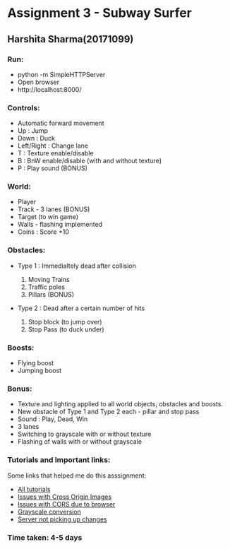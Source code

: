 Assignment 3 - Subway Surfer
=============

## Harshita Sharma(20171099)

### Run:

- python -m SimpleHTTPServer
- Open browser
- http://localhost:8000/

### Controls:

- Automatic forward movement
- Up : Jump
- Down : Duck
- Left/Right : Change lane
- T : Texture enable/disable
- B : BnW enable/disable (with and without texture) 
- P : Play sound (BONUS)

### World:

- Player
- Track - 3 lanes (BONUS)
- Target (to win game)
- Walls - flashing implemented
- Coins : Score +10

### Obstacles:

- Type 1 : Immedialtely dead after collision
    1. Moving Trains
    2. Traffic poles
    3. Pillars (BONUS)
    
- Type 2 : Dead after a certain number of hits
    1. Stop block (to jump over)
    2. Stop Pass (to duck under)
    
### Boosts:

- Flying boost
- Jumping boost

### Bonus:

- Texture and lighting applied to all world objects, obstacles and boosts.
- New obstacle of Type 1 and Type 2 each - pillar and stop pass
- Sound : Play, Dead, Win
- 3 lanes
- Switching to grayscale with or without texture
- Flashing of walls with or without grayscale

### Tutorials and Important links:
Some links that helped me do this asssignment:
- [All tutorials](https://developer.mozilla.org/en-US/docs/Web/API/WebGL_API/Tutorial/Getting_started_with_WebGL)
- [Issues with Cross Origin Images](https://webglfundamentals.org/webgl/lessons/webgl-cors-permission.html#toc)
- [Issues with CORS due to browser](https://superuser.com/questions/878025/the-easiest-way-to-serve-a-page-to-localhost-on-os-x)
- [Grayscale conversion](https://www.tutorialspoint.com/dip/grayscale_to_rgb_conversion.htm)
- [Server not picking up changes](https://www.technipages.com/google-chrome-how-to-completely-disable-cache)

### Time taken: 4-5 days
